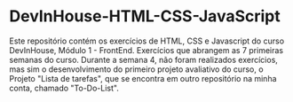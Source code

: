 # DevInHouse-HTML-CSS-JavaScript
Este repositório contém os exercícios de HTML, CSS e Javascript do curso DevInHouse, Módulo 1 - FrontEnd.
Exercícios que abrangem as 7 primeiras semanas do curso. Durante a semana 4, não foram realizados exercícios, mas sim o desenvolvimento do primeiro projeto avaliativo do curso, o Projeto "Lista de tarefas", que se encontra em outro repositório na minha conta, chamado "To-Do-List".
